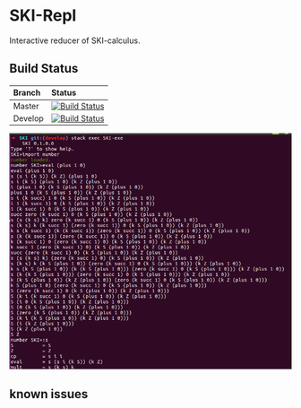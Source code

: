 # SKI-Repl

Interactive reducer of SKI-calculus.

## Build Status

| Branch | Status |
| :-     | :-     |
| Master | [![Build Status](https://travis-ci.org/yuchiki/SKI.svg?branch=master)](https://travis-ci.org/yuchiki/SKI) |
| Develop | [![Build Status](https://travis-ci.org/yuchiki/SKI.svg?branch=develop)](https://travis-ci.org/yuchiki/SKI) |

![sample picture](/images/sample.png)

## known issues
